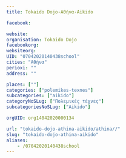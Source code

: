 ```yaml
---
title: Tokaido Dojo-Αθήνα-Aikido

facebook:

website:
organisation: Tokaido Dojo
facebookorg:
websiteorg:
UID: "07042020140438school"
cities: "Αθήνα"
perioxi: ""
address: ""

places: [""]
categories: ["polemikes-texnes"]
subcategories: ["aikido"]
categoryNoSLug: ["Πολεμικές τέχνες"]
subcategoriesNoSLug: ["Aikido"]

orgUID: org14042020000134

url: "tokaido-dojo-athina-aikido/athina//"
slug: "tokaido-dojo-athina-aikido"
aliases:
    - /07042020140438school
---
```





